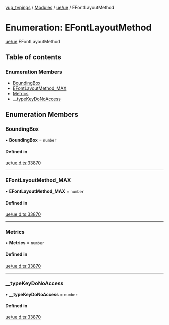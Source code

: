 [yug_typings](../README.md) / [Modules](../modules.md) / [ue/ue](../modules/ue_ue.md) / EFontLayoutMethod

# Enumeration: EFontLayoutMethod

[ue/ue](../modules/ue_ue.md).EFontLayoutMethod

## Table of contents

### Enumeration Members

- [BoundingBox](ue_ue.EFontLayoutMethod.md#boundingbox)
- [EFontLayoutMethod\_MAX](ue_ue.EFontLayoutMethod.md#efontlayoutmethod_max)
- [Metrics](ue_ue.EFontLayoutMethod.md#metrics)
- [\_\_typeKeyDoNoAccess](ue_ue.EFontLayoutMethod.md#__typekeydonoaccess)

## Enumeration Members

### BoundingBox

• **BoundingBox** = `number`

#### Defined in

[ue/ue.d.ts:33870](https://github.com/YugMetaverse/yug_typings/blob/b7d9b19/ue/ue.d.ts#L33870)

___

### EFontLayoutMethod\_MAX

• **EFontLayoutMethod\_MAX** = `number`

#### Defined in

[ue/ue.d.ts:33870](https://github.com/YugMetaverse/yug_typings/blob/b7d9b19/ue/ue.d.ts#L33870)

___

### Metrics

• **Metrics** = `number`

#### Defined in

[ue/ue.d.ts:33870](https://github.com/YugMetaverse/yug_typings/blob/b7d9b19/ue/ue.d.ts#L33870)

___

### \_\_typeKeyDoNoAccess

• **\_\_typeKeyDoNoAccess** = `number`

#### Defined in

[ue/ue.d.ts:33870](https://github.com/YugMetaverse/yug_typings/blob/b7d9b19/ue/ue.d.ts#L33870)
